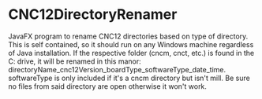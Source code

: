 # CNC12DirectoryRenamer
JavaFX program to rename CNC12 directories based on type of directory.
This is self contained, so it should run on any Windows machine regardless of Java installation.
If the respective folder (cncm, cnct, etc.) is found in the C: drive, it will be renamed in this manor: directoryName_cnc12Version_boardType_softwareType_date_time.
softwareType is only included if it's a cncm directory but isn't mill.
Be sure no files from said directory are open otherwise it won't work.
